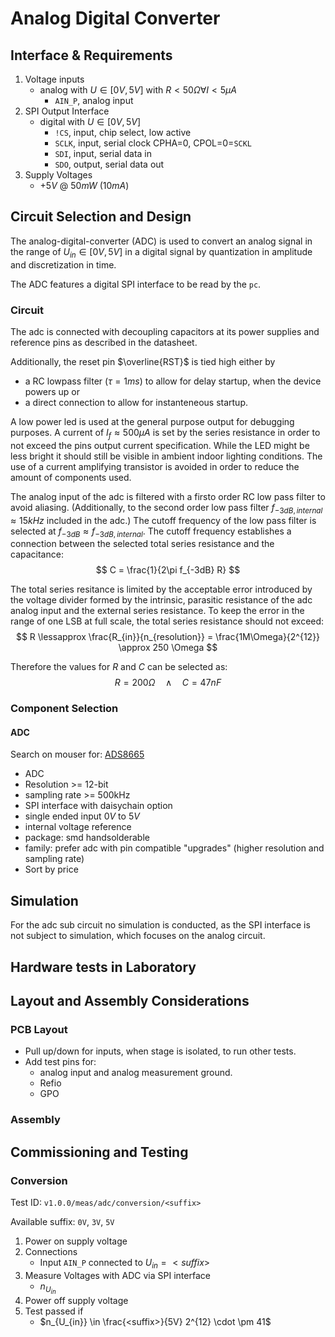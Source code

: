 # Analog Digital Converter

## Interface & Requirements

1. Voltage inputs
    - analog with $U \in [0V, 5V]$ with $R < 50 \Omega \forall I < 5 \mu A$
        - `AIN_P`, analog input
2. SPI Output Interface
    - digital with $U \in [0V, 5V]$
        - `!CS`, input, chip select, low active
        - `SCLK`, input, serial clock CPHA=0, CPOL=0=`SCKL`
        - `SDI`, input, serial data in
        - `SDO`, output, serial data out
3. Supply Voltages
    - $+5V$ @ $50mW$ ($10mA$)

## Circuit Selection and Design

The analog-digital-converter (ADC) is used to convert an analog signal in the
range of $U_{in} \in [0V, 5V]$ in a digital signal by quantization in amplitude
and discretization in time.

The ADC features a digital SPI interface to be read by the `pc`.

### Circuit

The adc is connected with decoupling capacitors at its power supplies and
reference pins as described in the datasheet.

Additionally, the reset pin $\overline{RST}$ is tied high either by

- a RC lowpass filter ($\tau = 1ms$) to allow for delay startup, when the
  device powers up or
- a direct connection to allow for instanteneous startup.

A low power led is used at the general purpose output for debugging purposes. A
current of $I_f \approx 500 \mu A$ is set by the series resistance in order to
not exceed the pins output current specification.
While the LED might be less bright it should still be visible in ambient indoor
lighting conditions. The use of a current amplifying transistor is avoided in
order to reduce the amount of components used.

The analog input of the adc is filtered with a firsto order RC low pass filter
to avoid aliasing. (Additionally, to the second order low pass filter $f_{-3dB,
internal} \approx 15kHz$ included in the adc.) The cutoff frequency of the low
pass filter is selected at $f_{-3dB} \approx f_{-3dB, internal}$. The cutoff
frequency establishes a connection between the selected total series resistance
and the capacitance:
$$ C = \frac{1}{2\pi f_{-3dB} R} $$

The total series resitance is limited by the acceptable error introduced by the
voltage divider formed by the intrinsic, parasitic resistance of the adc analog
input and the external series resistance. To keep the error in the range of one
LSB at full scale, the total series resistance should not exceed:
$$ R \lessapprox \frac{R_{in}}{n_{resolution}} = \frac{1M\Omega}{2^{12}}
\approx 250 \Omega $$

Therefore the values for $R$ and $C$ can be selected as:
$$ R = 200 \Omega \quad \land \quad C = 47nF $$

### Component Selection

#### ADC

Search on mouser for: [ADS8665](https://mou.sr/4eQgioK)

- ADC
- Resolution >= 12-bit
- sampling rate >= 500kHz
- SPI interface with daisychain option
- single ended input $0V$ to $5V$
- internal voltage reference
- package: smd handsolderable
- family: prefer adc with pin compatible "upgrades" (higher resolution and
sampling rate)
- Sort by price

## Simulation

For the adc sub circuit no simulation is conducted, as the SPI interface is not
subject to simulation, which focuses on the analog circuit.

## Hardware tests in Laboratory

## Layout and Assembly Considerations

### PCB Layout

- Pull up/down for inputs, when stage is isolated, to run other tests.
- Add test pins for:
    - analog input and analog measurement ground.
    - Refio
    - GPO

### Assembly

## Commissioning and Testing

### Conversion

Test ID: `v1.0.0/meas/adc/conversion/<suffix>`

Available suffix: `0V`, `3V`, `5V`

1. Power on supply voltage
2. Connections
    - Input `AIN_P` connected to $U_{in} = <suffix>$
3. Measure Voltages with ADC via SPI interface
    - $n_{U_{in}}$
4. Power off supply voltage
5. Test passed if
    - $n_{U_{in}} \in \frac{<suffix>}{5V} 2^{12} \cdot \pm 41$
